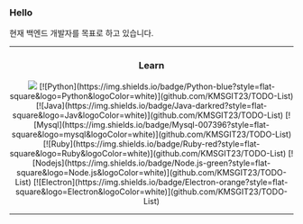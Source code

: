 <h3>Hello</h3>
<p>현재 백엔드 개발자를 목표로 하고 있습니다.</p>
<hr>
<h3 align="center">Learn</h3>
<p align="center">
<img src=https://img.shields.io/badge/Flask-darkgray?style=flat-square&logo=Flask&logoColor=black)](github.com/KMSGIT23/TODO-List> [![Python](https://img.shields.io/badge/Python-blue?style=flat-square&logo=Python&logoColor=white)](github.com/KMSGIT23/TODO-List) [![Java](https://img.shields.io/badge/Java-darkred?style=flat-square&logo=Jav&logoColor=white)](github.com/KMSGIT23/TODO-List) [![Mysql](https://img.shields.io/badge/Mysql-007396?style=flat-square&logo=mysql&logoColor=white)](github.com/KMSGIT23/TODO-List) [![Ruby](https://img.shields.io/badge/Ruby-red?style=flat-square&logo=Ruby&logoColor=white)](github.com/KMSGIT23/TODO-List) [![Nodejs](https://img.shields.io/badge/Node.js-green?style=flat-square&logo=Node.js&logoColor=white)](github.com/KMSGIT23/TODO-List) [![Electron](https://img.shields.io/badge/Electron-orange?style=flat-square&logo=Electron&logoColor=white)](github.com/KMSGIT23/TODO-List)
</p>
<hr>
